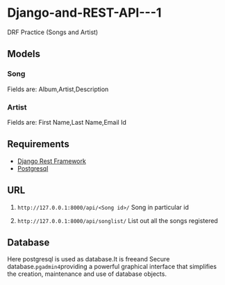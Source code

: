 # Django-and-REST-API---1
DRF Practice (Songs and Artist)



## Models
### Song
Fields are: Album,Artist,Description

### Artist

Fields are: First Name,Last Name,Email Id

## Requirements

* [Django Rest Framework](https://www.django-rest-framework.org/tutorial/quickstart/)
* [Postgresql](https://www.postgresql.org/)



## URL

1. `http://127.0.0.1:8000/api/<Song id>/` Song in particular id 

2. `http://127.0.0.1:8000/api/songlist/` List out all the songs registered 

## Database
Here postgresql is used as database.It is freeand Secure database.`pgadmin4`providing a powerful graphical interface that simplifies the creation, maintenance and use of database objects.
